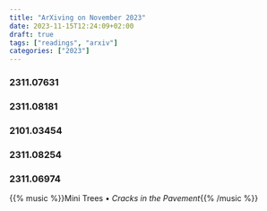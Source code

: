 ```yaml
---
title: "ArXiving on November 2023"
date: 2023-11-15T12:24:09+02:00
draft: true
tags: ["readings", "arxiv"]
categories: ["2023"]
---
```


### 2311.07631
### 2311.08181
### 2101.03454
### 2311.08254
### 2311.06974

{{% music %}}Mini Trees • _Cracks in the Pavement_{{% /music %}}

